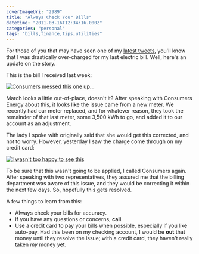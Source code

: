 ```yaml
---
coverImageUri: "2989"
title: "Always Check Your Bills"
datetime: "2011-03-16T12:34:16.000Z"
categories: "personal"
tags: "bills,finance,tips,utilities"
---
```


For those of you that may have seen one of my [latest tweets](http://twitter.com/brandonmartinez/status/46289134058348544 "Twittter"), you'll know that I was drastically over-charged for my last electric bill. Well, here's an update on the story.

This is the bill I received last week:

[![](http://assets.brandonmartinez.com/brandonmartinez/2011/03/consumersbill-575x872.png "Consumers messed this one up…")](http://assets.brandonmartinez.com/brandonmartinez/2011/03/consumersbill.png)

March looks a little out-of-place, doesn't it? After speaking with Consumers Energy about this, it looks like the issue came from a new meter. We recently had our meter replaced, and for whatever reason, they took the remainder of that last meter, some 3,500 kWh to go, and added it to our account as an adjustment.

The lady I spoke with originally said that she would get this corrected, and not to worry. However, yesterday I saw the charge come through on my credit card:

[![](http://assets.brandonmartinez.com/brandonmartinez/2011/03/bill-575x20.png "I wasn't too happy to see this")](http://assets.brandonmartinez.com/brandonmartinez/2011/03/bill.png)

To be sure that this wasn't going to be applied, I called Consumers again. After speaking with two representatives, they assured me that the billing department was aware of this issue, and they would be correcting it within the next few days. So, hopefully this gets resolved.

A few things to learn from this:

- Always check your bills for accuracy.
- If you have any questions or concerns, **call**.
- Use a credit card to pay your bills when possible, especially if you like auto-pay. Had this been on my checking account, I would be **out** that money until they resolve the issue; with a credit card, they haven't really taken _my_ money yet.
